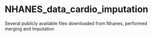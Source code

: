# NHANES_data_cardio_imputation
Several publicly available files downloaded from Nhanes, performed merging and Imputation 
